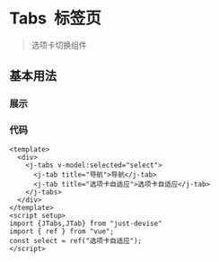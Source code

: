 
<script setup>
import TabsDemo from '../components/tabs-demo.vue'
</script>

# Tabs &nbsp;标签页

 >选项卡切换组件

## 基本用法

### 展示

<tabs-demo/>

### 代码

```vue
<template>
  <div>
    <j-tabs v-model:selected="select">
      <j-tab title="导航">导航</j-tab>
      <j-tab title="选项卡自适应">选项卡自适应</j-tab>
    </j-tabs>
  </div>
</template>
<script setup>
import {JTabs,JTab} from "just-devise"
import { ref } from "vue";
const select = ref("选项卡自适应");
</script>
```
